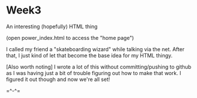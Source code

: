 # Week3
An interesting (hopefully) HTML thing

(open power_index.html to access the "home page")

I called my friend a "skateboarding wizard" while talking via the net. After that, I just kind of let that become the base idea for my HTML thingy.

[Also worth noting] I wrote a lot of this without committing/pushing to github as I was having just a bit of trouble figuring out how to make that work. I figured it out though and now we're all set!

=^-^=
